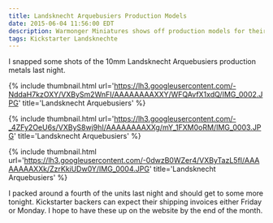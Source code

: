 ```yaml
---
title: Landsknecht Arquebusiers Production Models
date: 2015-06-04 11:56:00 EDT
description: Warmonger Miniatures shows off production models for their new 10mm Landsknecht Arquebusiers.
tags: Kickstarter Landsknechte
---
```

I snapped some shots of the 10mm Landsknecht Arquebusiers production metals last night.

{% include thumbnail.html url='https://lh3.googleusercontent.com/-NddaH7kzOXY/VXBySm2WnFI/AAAAAAAAXXY/WFQAvfX1xdQ/IMG_0002.JPG' title='Landsknecht Arquebusiers' %}

{% include thumbnail.html url='https://lh3.googleusercontent.com/-_4ZFy2OeU6s/VXByS8wj9hI/AAAAAAAAXXg/mY_1FXM0oRM/IMG_0003.JPG' title='Landsknecht Arquebusiers' %}

{% include thumbnail.html url='https://lh3.googleusercontent.com/-0dwzB0WZer4/VXByTazL5fI/AAAAAAAAXXk/ZzrKkiUDw0Y/IMG_0004.JPG' title='Landsknecht Arquebusiers' %}

I packed around a fourth of the units last night and should get to some more tonight. Kickstarter backers can expect their shipping invoices either Friday or Monday. I hope to have these up on the website by the end of the month.